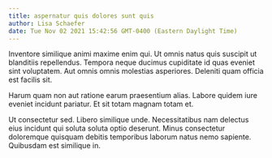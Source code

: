 ```yaml
---
title: aspernatur quis dolores sunt quis
author: Lisa Schaefer
date: Tue Nov 02 2021 15:42:56 GMT-0400 (Eastern Daylight Time)
---
```

Inventore similique animi maxime enim qui. Ut omnis natus quis suscipit ut blanditiis repellendus. Tempora neque ducimus cupiditate id quas eveniet sint voluptatem. Aut omnis omnis molestias asperiores. Deleniti quam officia est facilis sit.

 Harum quam non aut ratione earum praesentium alias. Labore quidem iure eveniet incidunt pariatur. Et sit totam magnam totam et.

 Ut consectetur sed. Libero similique unde. Necessitatibus nam delectus eius incidunt qui soluta soluta optio deserunt. Minus consectetur doloremque quisquam debitis temporibus laborum natus nemo sapiente. Quibusdam est similique in.